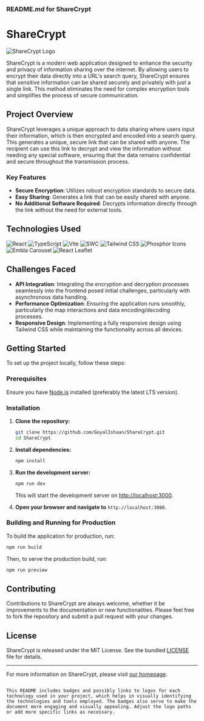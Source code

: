 ### README.md for ShareCrypt

# ShareCrypt

![ShareCrypt Logo](path_to_your_logo_if_available)

ShareCrypt is a modern web application designed to enhance the security and privacy of information sharing over the internet. By allowing users to encrypt their data directly into a URL's search query, ShareCrypt ensures that sensitive information can be shared securely and privately with just a single link. This method eliminates the need for complex encryption tools and simplifies the process of secure communication.

## Project Overview

ShareCrypt leverages a unique approach to data sharing where users input their information, which is then encrypted and encoded into a search query. This generates a unique, secure link that can be shared with anyone. The recipient can use this link to decrypt and view the information without needing any special software, ensuring that the data remains confidential and secure throughout the transmission process.

### Key Features

- **Secure Encryption**: Utilizes robust encryption standards to secure data.
- **Easy Sharing**: Generates a link that can be easily shared with anyone.
- **No Additional Software Required**: Decrypts information directly through the link without the need for external tools.

## Technologies Used

![React](https://img.shields.io/badge/React-20232A?style=for-the-badge&logo=react&logoColor=61DAFB)
![TypeScript](https://img.shields.io/badge/TypeScript-007ACC?style=for-the-badge&logo=typescript&logoColor=white)
![Vite](https://img.shields.io/badge/Vite-B73BFE?style=for-the-badge&logo=vite&logoColor=FFD62E)
![SWC](https://img.shields.io/badge/SWC-ffffff?style=for-the-badge&logo=swc)
![Tailwind CSS](https://img.shields.io/badge/Tailwind_CSS-38B2AC?style=for-the-badge&logo=tailwind-css&logoColor=white)
![Phosphor Icons](https://img.shields.io/badge/Phosphor_Icons-000000?style=for-the-badge&logo=phosphor-icons&logoColor=white)
![Embla Carousel](https://img.shields.io/badge/Embla_Carousel-009688?style=for-the-badge)
![React Leaflet](https://img.shields.io/badge/React_Leaflet-199900?style=for-the-badge&logo=react-leaflet&logoColor=white)

## Challenges Faced

- **API Integration**: Integrating the encryption and decryption processes seamlessly into the frontend posed initial challenges, particularly with asynchronous data handling.
- **Performance Optimization**: Ensuring the application runs smoothly, particularly the map interactions and data encoding/decoding processes.
- **Responsive Design**: Implementing a fully responsive design using Tailwind CSS while maintaining the functionality across all devices.

## Getting Started

To set up the project locally, follow these steps:

### Prerequisites

Ensure you have [Node.js](https://nodejs.org/) installed (preferably the latest LTS version).

### Installation

1. **Clone the repository:**

   ```bash
   git clone https://github.com/GoyalIshaan/ShareCrypt.git
   cd ShareCrypt
   ```

2. **Install dependencies:**

   ```bash
   npm install
   ```

3. **Run the development server:**

   ```bash
   npm run dev
   ```

   This will start the development server on [http://localhost:3000](http://localhost:3000).

4. **Open your browser and navigate to** `http://localhost:3000`.

### Building and Running for Production

To build the application for production, run:

```bash
npm run build
```

Then, to serve the production build, run:

```bash
npm run preview
```

## Contributing

Contributions to ShareCrypt are always welcome, whether it be improvements to the documentation or new functionalities. Please feel free to fork the repository and submit a pull request with your changes.

## License

ShareCrypt is released under the MIT License. See the bundled [LICENSE](LICENSE) file for details.

---

For more information on ShareCrypt, please visit [our homepage](https://github.com/GoyalIshaan/ShareCrypt).
```

This README includes badges and possibly links to logos for each technology used in your project, which helps in visually identifying the technologies and tools employed. The badges also serve to make the document more engaging and visually appealing. Adjust the logo paths or add more specific links as necessary.
